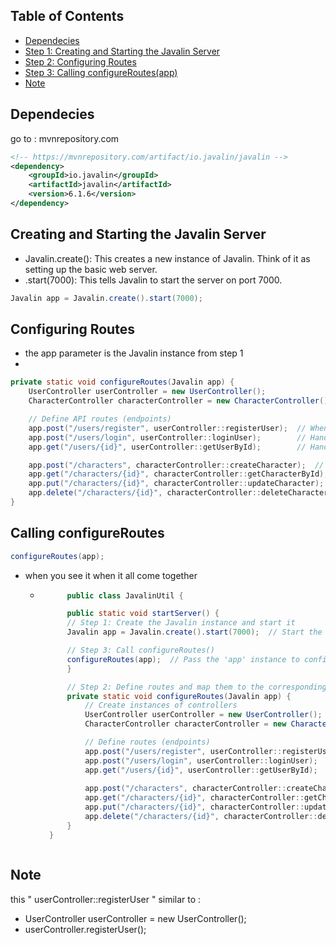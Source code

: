 ## Table of Contents
- [Dependecies](#dependecies)
- [Step 1: Creating and Starting the Javalin Server](#creating-and-starting-the-javalin-server)
- [Step 2: Configuring Routes](#configuring-routes)
- [Step 3: Calling configureRoutes(app)](#calling-configureRoutes)
- [Note](#note)

## Dependecies
go to : mvnrepository.com
```xml
<!-- https://mvnrepository.com/artifact/io.javalin/javalin -->
<dependency>
    <groupId>io.javalin</groupId>
    <artifactId>javalin</artifactId>
    <version>6.1.6</version>
</dependency>
```

## Creating and Starting the Javalin Server
- Javalin.create(): This creates a new instance of Javalin. Think of it as setting up the basic web server.
- .start(7000): This tells Javalin to start the server on port 7000. 
```java
Javalin app = Javalin.create().start(7000);
```

## Configuring Routes
- the app parameter is the Javalin instance from step 1
- 
```java
private static void configureRoutes(Javalin app) {
    UserController userController = new UserController();
    CharacterController characterController = new CharacterController();

    // Define API routes (endpoints)
    app.post("/users/register", userController::registerUser);  // When a POST request is made to /users/register, call registerUser
    app.post("/users/login", userController::loginUser);        // Handle POST requests to /users/login
    app.get("/users/{id}", userController::getUserById);        // Handle GET requests to /users/{id}

    app.post("/characters", characterController::createCharacter);  // Create a character
    app.get("/characters/{id}", characterController::getCharacterById);  // Get character by ID
    app.put("/characters/{id}", characterController::updateCharacter);  // Update a character
    app.delete("/characters/{id}", characterController::deleteCharacter);  // Delete a character
}
```

## Calling configureRoutes
```java
configureRoutes(app); 
```

- when you see it when it all come together 
    - ```java
            public class JavalinUtil {

            public static void startServer() {
            // Step 1: Create the Javalin instance and start it
            Javalin app = Javalin.create().start(7000);  // Start the server on port 7000

            // Step 3: Call configureRoutes() 
            configureRoutes(app);  // Pass the 'app' instance to configureRoutes
            }

            // Step 2: Define routes and map them to the corresponding controller methods
            private static void configureRoutes(Javalin app) {
                // Create instances of controllers
                UserController userController = new UserController();
                CharacterController characterController = new CharacterController();

                // Define routes (endpoints)
                app.post("/users/register", userController::registerUser);  // POST request to /users/register
                app.post("/users/login", userController::loginUser);        // POST request to /users/login
                app.get("/users/{id}", userController::getUserById);        // GET request to /users/{id}
        
                app.post("/characters", characterController::createCharacter);  // POST request to /characters
                app.get("/characters/{id}", characterController::getCharacterById);  // GET request to /characters/{id}
                app.put("/characters/{id}", characterController::updateCharacter);  // PUT request to /characters/{id}
                app.delete("/characters/{id}", characterController::deleteCharacter);  // DELETE request to /characters/{id}
            }
        }
    ```

## Note
this " userController::registerUser " similar to :
- UserController userController = new UserController();
- userController.registerUser();